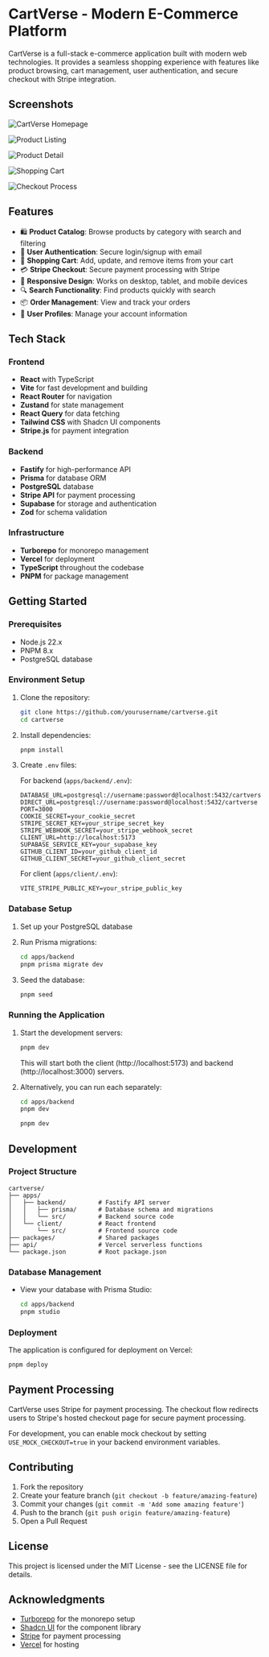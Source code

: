 # CartVerse - Modern E-Commerce Platform

CartVerse is a full-stack e-commerce application built with modern web technologies. It provides a seamless shopping experience with features like product browsing, cart management, user authentication, and secure checkout with Stripe integration.

## Screenshots

![CartVerse Homepage](./images/image.png)

![Product Listing](./images/image1.png)

![Product Detail](./images/image2.png)

![Shopping Cart](./images/image3.png)

![Checkout Process](./images/image4.png)

## Features

- 🛍️ **Product Catalog**: Browse products by category with search and filtering
- 🔐 **User Authentication**: Secure login/signup with email 
- 🛒 **Shopping Cart**: Add, update, and remove items from your cart
- 💳 **Stripe Checkout**: Secure payment processing with Stripe
- 📱 **Responsive Design**: Works on desktop, tablet, and mobile devices
- 🔍 **Search Functionality**: Find products quickly with search
- 📦 **Order Management**: View and track your orders
- 👤 **User Profiles**: Manage your account information

## Tech Stack

### Frontend
- **React** with TypeScript
- **Vite** for fast development and building
- **React Router** for navigation
- **Zustand** for state management
- **React Query** for data fetching
- **Tailwind CSS** with Shadcn UI components
- **Stripe.js** for payment integration

### Backend
- **Fastify** for high-performance API
- **Prisma** for database ORM
- **PostgreSQL** database
- **Stripe API** for payment processing
- **Supabase** for storage and authentication
- **Zod** for schema validation

### Infrastructure
- **Turborepo** for monorepo management
- **Vercel** for deployment
- **TypeScript** throughout the codebase
- **PNPM** for package management

## Getting Started

### Prerequisites

- Node.js 22.x
- PNPM 8.x
- PostgreSQL database

### Environment Setup

1. Clone the repository:
   ```bash
   git clone https://github.com/yourusername/cartverse.git
   cd cartverse
   ```

2. Install dependencies:
   ```bash
   pnpm install
   ```

3. Create `.env` files:

   For backend (`apps/backend/.env`):
   ```
   DATABASE_URL=postgresql://username:password@localhost:5432/cartverse
   DIRECT_URL=postgresql://username:password@localhost:5432/cartverse
   PORT=3000
   COOKIE_SECRET=your_cookie_secret
   STRIPE_SECRET_KEY=your_stripe_secret_key
   STRIPE_WEBHOOK_SECRET=your_stripe_webhook_secret
   CLIENT_URL=http://localhost:5173
   SUPABASE_SERVICE_KEY=your_supabase_key
   GITHUB_CLIENT_ID=your_github_client_id
   GITHUB_CLIENT_SECRET=your_github_client_secret
   ```

   For client (`apps/client/.env`):
   ```
   VITE_STRIPE_PUBLIC_KEY=your_stripe_public_key
   ```

### Database Setup

1. Set up your PostgreSQL database
2. Run Prisma migrations:
   ```bash
   cd apps/backend
   pnpm prisma migrate dev
   ```

3. Seed the database:
   ```bash
   pnpm seed
   ```

### Running the Application

1. Start the development servers:
   ```bash
   pnpm dev
   ```

   This will start both the client (http://localhost:5173) and backend (http://localhost:3000) servers.

2. Alternatively, you can run each separately:
   ```bash
   cd apps/backend
   pnpm dev

   pnpm dev
   ```

## Development

### Project Structure

```
cartverse/
├── apps/
│   ├── backend/         # Fastify API server
│   │   ├── prisma/      # Database schema and migrations
│   │   └── src/         # Backend source code
│   └── client/          # React frontend
│       └── src/         # Frontend source code
├── packages/            # Shared packages
├── api/                 # Vercel serverless functions
└── package.json         # Root package.json
```

### Database Management

- View your database with Prisma Studio:
  ```bash
  cd apps/backend
  pnpm studio
  ```

### Deployment

The application is configured for deployment on Vercel:

```bash
pnpm deploy

```

## Payment Processing

CartVerse uses Stripe for payment processing. The checkout flow redirects users to Stripe's hosted checkout page for secure payment processing.

For development, you can enable mock checkout by setting `USE_MOCK_CHECKOUT=true` in your backend environment variables.

## Contributing

1. Fork the repository
2. Create your feature branch (`git checkout -b feature/amazing-feature`)
3. Commit your changes (`git commit -m 'Add some amazing feature'`)
4. Push to the branch (`git push origin feature/amazing-feature`)
5. Open a Pull Request

## License

This project is licensed under the MIT License - see the LICENSE file for details.

## Acknowledgments

- [Turborepo](https://turbo.build/) for the monorepo setup
- [Shadcn UI](https://ui.shadcn.com/) for the component library
- [Stripe](https://stripe.com/) for payment processing
- [Vercel](https://vercel.com/) for hosting
